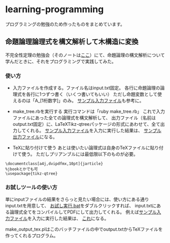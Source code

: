 # learning-programming
プログラミングの勉強のため作ったものをまとめています。

## 命題論理論理式を構文解析して木構造に変換
不完全性定理の勉強会（そのノートは[ここ](https://github.com/souji0426/note-Enderton/blob/master/%E8%A3%8F%E9%9B%A3%E6%B3%A2%E5%A4%A7%E5%AD%B8%E4%B8%8D%E5%AE%8C%E5%85%A8%E6%80%A7%E5%AE%9A%E7%90%86%E5%8B%89%E5%BC%B7%E4%BC%9A%E3%83%8E%E3%83%BC%E3%83%88.pdf)）にて、命題論理の構文解析について学んだときに、それをプログラミングで実践してみた。

### 使い方
- 入力ファイルを作成する。ファイル名はinput.txt固定。
各行に命題論理の論理式を各行に1つずつ書く（いくつ書いてもいい）
ただし命題変数として使えるのは「A_[1桁数字]」のみ。
[サンプル入力ファイル](https://github.com/souji0426/learning-programming/blob/main/%E5%91%BD%E9%A1%8C%E8%AB%96%E7%90%86%E8%AB%96%E7%90%86%E5%BC%8F%E3%82%92%E6%A7%8B%E6%96%87%E8%A7%A3%E6%9E%90%E3%81%97%E3%81%A6%E6%9C%A8%E6%A7%8B%E9%80%A0%E3%81%AB%E5%A4%89%E6%8F%9B/%5Bsample%5Dinput.txt)も参考に。

- make_tree.rbを実行する
実行コマンドは「ruby make_tree.rb」
これで入力ファイルにあった全ての論理式を構文解析して、
出力ファイル（名前はoutput.txt固定）に、LaTeXTikz-qtreeパッケージの形式にあわせて、全て出力してくれる。
[サンプル入力ファイル](https://github.com/souji0426/learning-programming/blob/main/%E5%91%BD%E9%A1%8C%E8%AB%96%E7%90%86%E8%AB%96%E7%90%86%E5%BC%8F%E3%82%92%E6%A7%8B%E6%96%87%E8%A7%A3%E6%9E%90%E3%81%97%E3%81%A6%E6%9C%A8%E6%A7%8B%E9%80%A0%E3%81%AB%E5%A4%89%E6%8F%9B/%5Bsample%5Dinput.txt)を入力に実行した結果は、
[サンプル出力ファイル](https://github.com/souji0426/learning-programming/blob/main/%E5%91%BD%E9%A1%8C%E8%AB%96%E7%90%86%E8%AB%96%E7%90%86%E5%BC%8F%E3%82%92%E6%A7%8B%E6%96%87%E8%A7%A3%E6%9E%90%E3%81%97%E3%81%A6%E6%9C%A8%E6%A7%8B%E9%80%A0%E3%81%AB%E5%A4%89%E6%8F%9B/%5Bsample%5Doutput.txt)になる。


- TeXに貼り付けて使う
あとは使いたい論理式は自身のTeXファイルに貼り付けて使う。
ただしプリアンブルには最低限以下のものが必要。

```
\documentclass[a4j,dvipdfmx,10pt]{jarticle}
%jbookとかでも可
\usepackage{tikz-qtree}
```

### お試しツールの使い方
単にinputファイルの結果をさらっと見たい場合には、使い方にある通りinput.txtを用意して、
[お試し実行.bat](https://github.com/souji0426/learning-programming/blob/main/%E5%91%BD%E9%A1%8C%E8%AB%96%E7%90%86%E8%AB%96%E7%90%86%E5%BC%8F%E3%82%92%E6%A7%8B%E6%96%87%E8%A7%A3%E6%9E%90%E3%81%97%E3%81%A6%E6%9C%A8%E6%A7%8B%E9%80%A0%E3%81%AB%E5%A4%89%E6%8F%9B/%E3%81%8A%E8%A9%A6%E3%81%97%E5%AE%9F%E8%A1%8C.bat)をダブルクリックすれば、
input.txtにある論理式全てをコンパイルしてPDFにして出力してくれる。
例えば[サンプル入力ファイル](https://github.com/souji0426/learning-programming/blob/main/%E5%91%BD%E9%A1%8C%E8%AB%96%E7%90%86%E8%AB%96%E7%90%86%E5%BC%8F%E3%82%92%E6%A7%8B%E6%96%87%E8%A7%A3%E6%9E%90%E3%81%97%E3%81%A6%E6%9C%A8%E6%A7%8B%E9%80%A0%E3%81%AB%E5%A4%89%E6%8F%9B/%5Bsample%5Dinput.txt)を入力に実行した結果は、
[これ](https://github.com/souji0426/learning-programming/blob/main/%E5%91%BD%E9%A1%8C%E8%AB%96%E7%90%86%E8%AB%96%E7%90%86%E5%BC%8F%E3%82%92%E6%A7%8B%E6%96%87%E8%A7%A3%E6%9E%90%E3%81%97%E3%81%A6%E6%9C%A8%E6%A7%8B%E9%80%A0%E3%81%AB%E5%A4%89%E6%8F%9B/%5Bsample%5D%E5%AE%9F%E8%A1%8C%E7%B5%90%E6%9E%9C.pdf)になる。

make_output_tex.plはこのバッチファイルの中でoutput.txtからTeXファイルを作ってくれるプログラム。
